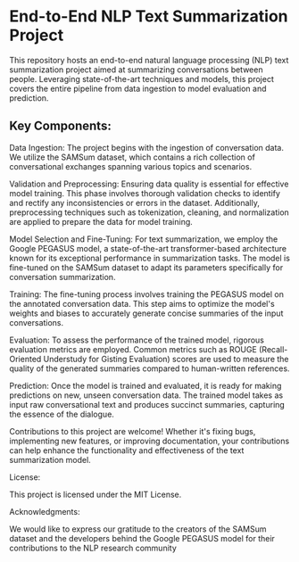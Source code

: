 # End-to-End NLP Text Summarization Project

This repository hosts an end-to-end natural language processing (NLP) text summarization project aimed at summarizing conversations between people. Leveraging state-of-the-art techniques and models, this project covers the entire pipeline from data ingestion to model evaluation and prediction.

## Key Components:

Data Ingestion: The project begins with the ingestion of conversation data. We utilize the SAMSum dataset, which contains a rich collection of conversational exchanges spanning various topics and scenarios.

Validation and Preprocessing: Ensuring data quality is essential for effective model training. This phase involves thorough validation checks to identify and rectify any inconsistencies or errors in the dataset. Additionally, preprocessing techniques such as tokenization, cleaning, and normalization are applied to prepare the data for model training.

Model Selection and Fine-Tuning: For text summarization, we employ the Google PEGASUS model, a state-of-the-art transformer-based architecture known for its exceptional performance in summarization tasks. The model is fine-tuned on the SAMSum dataset to adapt its parameters specifically for conversation summarization.

Training: The fine-tuning process involves training the PEGASUS model on the annotated conversation data. This step aims to optimize the model's weights and biases to accurately generate concise summaries of the input conversations.

Evaluation: To assess the performance of the trained model, rigorous evaluation metrics are employed. Common metrics such as ROUGE (Recall-Oriented Understudy for Gisting Evaluation) scores are used to measure the quality of the generated summaries compared to human-written references.

Prediction: Once the model is trained and evaluated, it is ready for making predictions on new, unseen conversation data. The trained model takes as input raw conversational text and produces succinct summaries, capturing the essence of the dialogue.

Contributions to this project are welcome! Whether it's fixing bugs, implementing new features, or improving documentation, your contributions can help enhance the functionality and effectiveness of the text summarization model.

License:

This project is licensed under the MIT License.

Acknowledgments:

We would like to express our gratitude to the creators of the SAMSum dataset and the developers behind the Google PEGASUS model for their contributions to the NLP research community
